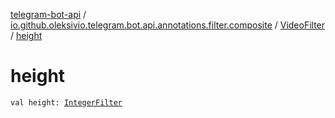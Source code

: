 [telegram-bot-api](../../index.md) / [io.github.oleksivio.telegram.bot.api.annotations.filter.composite](../index.md) / [VideoFilter](index.md) / [height](./height.md)

# height

`val height: `[`IntegerFilter`](../../io.github.oleksivio.telegram.bot.api.annotations.filter.primitive/-integer-filter/index.md)